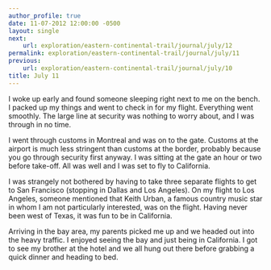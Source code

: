 ```yaml
---
author_profile: true
date: 11-07-2012 12:00:00 -0500
layout: single
next:
    url: exploration/eastern-continental-trail/journal/july/12
permalink: exploration/eastern-continental-trail/journal/july/11
previous:
    url: exploration/eastern-continental-trail/journal/july/10
title: July 11
---
```

I woke up early and found someone sleeping right next to me on the bench. I packed up my things and went to check in for my flight. Everything went smoothly. The large line at security was nothing to worry about, and I was through in no time.

I went through customs in Montreal and was on to the gate. Customs at the airport is much less stringent than customs at the border, probably because you go through security first anyway. I was sitting at the gate an hour or two before take-off. All was well and I was set to fly to California.

I was strangely not bothered by having to take three separate flights to get to San Francisco (stopping in Dallas and Los Angeles). On my flight to Los Angeles, someone mentioned that Keith Urban, a famous country music star in whom I am not particularly interested, was on the flight. Having never been west of Texas, it was fun to be in California.

Arriving in the bay area, my parents picked me up and we headed out into the heavy traffic. I enjoyed seeing the bay and just being in California. I got to see my brother at the hotel and we all hung out there before grabbing a quick dinner and heading to bed.